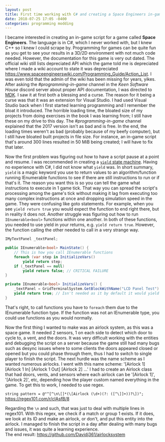 ```yaml
---
layout: post
title: First time working with C# and creating a Space Engineers in-game script
date: 2018-07-25 17:05 -0400
categories: programming modding
---
```


I became interested in creating an in-game script for a game called **Space Engineers**. The language is in C#, which I never worked with, but I knew C++ so I knew I could scrape by. Programming for games can be quite fun as you get to see your results in a 3D/2D environment with not much code needed. However, the documentation for this game is very out dated. The official wiki still lists depreciated API which the game told me is depreciated where I made a wiki account to state it was depreciated <https://www.spaceengineerswiki.com/Programming_Guide/Action_List>. I was even told that the admin of the wiki has been missing for years, yikes. After asking the *#programming-in-game* channel in the *Keen Software House* discord server about proper API documentation, I was directed to [MDK](https://github.com/malware-dev/MDK-SE). I saw it at first both a blessing and a curse. The reason for it being a curse was that it was an extension for Visual Studio. I had used Visual Studio back when I first started learning programming and I remember the bloat it introduced. The horrible loading time, the bloated size of my projects from doing exercises in the book I was learning from; I still have these on my drive to this day. The *#programming-in-game* channel explained that the 2017 version isn't as bad and is free. In the end, the loading times weren't as bad (probably because of my beefy computer), but I still have bloated built projects in file size. For instance, an in-game script that's around 300 lines resulted in 50 MiB being created; I will have to fix that later.

Now the first problem was figuring out how to have a script pause at a point and resume. I was recommended in creating a [`yield` state machine](https://github.com/malware-dev/MDK-SE/wiki/Easy-and-Powerful-State-Machine). Having no experience with C#, I did not know what `yield` was. In short summary, `yield` is a magic keyword you use to return values to an algorithm/function running IEnumerable functions to see if there are still instructions to run or if that's it. The reason you want this is so you can tell the game what instructions to execute in 1 game tick. That way you can spread the script's processing among the game's tick without making it lag from executing too many complex instructions at once and dropping simulation speed in the game. They were confusing like goto statements. For example, when you see `yield return true` you would expect the function to end right there, but in reality it does not. Another struggle was figuring out how to run `IEnumerable<bool>` functions within one another. In both of these functions, you needed to use yield in your returns, e.g. `yield return true`. However, the function calling the other needed to call in a very strange way.

```C#
IMyTextPanel _textPanel;

public IEnumerable<bool> MainState() {
	// This is how you call IEnumerable functions
	foreach (var step in InitializeVars()
		yield return step;
	if (_textPanel == null)
		yield return false; // CRITICAL FAILURE
}

private IEnumerable<bool> InitializeVars() {
	_textPanel = GridTerminalSystem.GetBlockWithName("LCD Panel Test") as IMyTextPanel;
	yield return true; // Isn't needed as it by default it would yield break; by default
}
```

That's right, to call functions you have to `foreach` them due to the IEnumerable function type. If the function was not an IEnumerable type, you could use functions as you would normally.

Now the first thing I wanted to make was an airlock system, as this was a space game. It needed 2 sensors, 1 on each side to detect which door to cycle to, a vent, and the doors. It was very difficult working with the entities and debugging the script on a server because the game still had many bugs such as desync issues where to some clients the doors appeared closed or opened but you could phase through them, thus I had to switch to single player to finish the script. The next hurdle was the name scheme as I wanted numerous airlocks. I went with this name scheme: '[Airlock 1] [Airlock 1 In] [Airlock 1 Out] [Airlock 2] ...' I had to create an Airlock class that had doors, vents, and sensors where each airlock can be '[Airlock 1]', '[Airlock 2]', etc, depending how the player custom named everything in the game. To get this to work, I needed to use regex.

`string pattern = @"^[^\n\[]*(\[Airlock (\d+)(?: ([^\]]+))?\])";`  
<https://regex101.com/r/clAsfB/8>

Regarding the `\n` and such, that was just to deal with multiple lines in regex101. With this regex, we check if a match or group 1 exists. If it does, we look at its ID and make an airlock, or don't, and put this entity into the airlock. I managed to finish the script in a day after dealing with many bugs and issues, it was quite a learning experience.  
The end result: <https://github.com/Davidj361/airlocksystem>